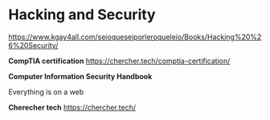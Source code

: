 # Hacking and Security
https://www.kgay4all.com/seioqueseiporleroqueleio/Books/Hacking%20%26%20Security/

**CompTIA certification**
https://chercher.tech/comptia-certification/

**Computer Information Security Handbook**

Everything is on a web

**Cherecher tech**
https://chercher.tech/
